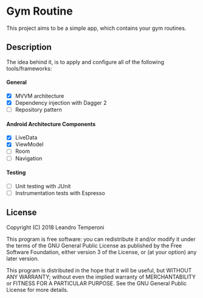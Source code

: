 # Gym Routine

This project aims to be a simple app, which contains your gym routines.

## Description

The idea behind it, is to apply and configure all of the following tools/frameworks:

#### General

- [X] MVVM architecture
- [X] Dependency injection with Dagger 2
- [ ] Repository pattern

#### Android Architecture Components
- [X] LiveData
- [X] ViewModel
- [ ] Room
- [ ] Navigation

#### Testing

- [ ] Unit testing with JUnit
- [ ] Instrumentation tests with Espresso

## License

Copyright (C) 2018 Leandro Temperoni

This program is free software: you can redistribute it and/or modify
it under the terms of the GNU General Public License as published by
the Free Software Foundation, either version 3 of the License, or
(at your option) any later version.
    
This program is distributed in the hope that it will be useful,
but WITHOUT ANY WARRANTY; without even the implied warranty of
MERCHANTABILITY or FITNESS FOR A PARTICULAR PURPOSE.  See the
GNU General Public License for more details.
